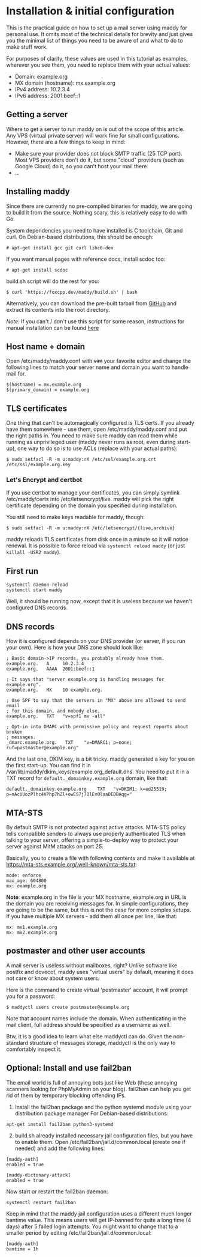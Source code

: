 # Installation & initial configuration

This is the practical guide on how to set up a mail server using maddy for
personal use. It omits most of the technical details for brevity and just gives
you the minimal list of things you need to be aware of and what to do to make
stuff work.

For purposes of clarity, these values are used in this tutorial as examples,
wherever you see them, you need to replace them with your actual values:

- Domain: example.org
- MX domain (hostname): mx.example.org
- IPv4 address: 10.2.3.4
- IPv6 address: 2001:beef::1

## Getting a server

Where to get a server to run maddy on is out of the scope of this article. Any
VPS (virtual private server) will work fine for small configurations. However,
there are a few things to keep in mind:

- Make sure your provider does not block SMTP traffic (25 TCP port). Most VPS
  providers don't do it, but some "cloud" providers (such as Google Cloud) do
  it, so you can't host your mail there.
- ...

## Installing maddy

Since there are currently no pre-compiled binaries for maddy, we are going to
build it from the source. Nothing scary, this is relatively easy to do with Go.

System dependencies you need to have installed is C toolchain, Git and curl.
On Debian-based distributions, this should be enough:
```
# apt-get install gcc git curl libc6-dev
```

If you want manual pages with reference docs, install scdoc too:
```
# apt-get install scdoc
```

build.sh script will do the rest for you:

```
$ curl 'https://foxcpp.dev/maddy/build.sh' | bash
```

Alternatively, you can download the pre-built tarball from
[GitHub](https://github.com/foxcpp/maddy/releases) and extract its contents into
the root directory.

*Note:* If you can't / don't use this script for some reason, instructions for
manual installation can be found
[here](../manual-installation)

## Host name + domain

Open /etc/maddy/maddy.conf with ~~vim~~ your favorite editor and change
the following lines to match your server name and domain you want to handle
mail for.

```
$(hostname) = mx.example.org
$(primary_domain) = example.org
```

## TLS certificates

One thing that can't be automagically configured is TLS certs. If you already
have them somewhere - use them, open /etc/maddy/maddy.conf and put the right
paths in. You need to make sure maddy can read them while running as
unprivileged user (maddy never runs as root, even during start-up), one way to
do so is to use ACLs (replace with your actual paths):
```
$ sudo setfacl -R -m u:maddy:rX /etc/ssl/example.org.crt /etc/ssl/example.org.key
```

### Let's Encrypt and certbot

If you use certbot to manage your certificates, you can simply symlink
/etc/maddy/certs into /etc/letsencrypt/live. maddy will pick the right
certificate depending on the domain you specified during installation.

You still need to make keys readable for maddy, though:
```
$ sudo setfacl -R -m u:maddy:rX /etc/letsencrypt/{live,archive}
```

maddy reloads TLS certificates from disk once in a minute so it will notice
renewal. It is possible to force reload via `systemctl reload maddy` (or just
`killall -USR2 maddy`).

## First run

```
systemctl daemon-reload
systemctl start maddy
```

Well, it should be running now, except that it is useless because we haven't
configured DNS records.

## DNS records

How it is configured depends on your DNS provider (or server, if you run your
own). Here is how your DNS zone should look like:
```
; Basic domain->IP records, you probably already have them.
example.org.   A     10.2.3.4
example.org.   AAAA  2001:beef::1

; It says that "server example.org is handling messages for example.org".
example.org.   MX    10 example.org.

; Use SPF to say that the servers in "MX" above are allowed to send email
; for this domain, and nobody else.
example.org.   TXT   "v=spf1 mx -all"

; Opt-in into DMARC with permissive policy and request reports about broken
; messages.
_dmarc.example.org.   TXT    "v=DMARC1; p=none; ruf=postmaster@example.org"
```

And the last one, DKIM key, is a bit tricky. maddy generated a key for you on
the first start-up. You can find it in
/var/lib/maddy/dkim_keys/example.org_default.dns. You need to put it in a TXT
record for `default._domainkey.example.org` domain, like that:
```
default._domainkey.example.org    TXT   "v=DKIM1; k=ed25519; p=nAcUUozPlhc4VPhp7hZl+owES7j7OlEv0laaDEDBAqg="
```

## MTA-STS

By default SMTP is not protected against active attacks. MTA-STS policy tells
compatible senders to always use properly authenticated TLS when talking to
your server, offering a simple-to-deploy way to protect your server against
MitM attacks on port 25.

Basically, you to create a file with following contents and make it available
at https://mta-sts.example.org/.well-known/mta-sts.txt:
```
mode: enforce
max_age: 604800
mx: example.org
```

**Note**: example.org in the file is your MX hostname, example.org in URL is
the domain you are receiving messages for. In simple configurations, they are
going to be the same, but this is not the case for more complex setups.
If you have multiple MX servers - add them all once per line, like that:
```
mx: mx1.example.org
mx: mx2.example.org
```

## postmaster and other user accounts

A mail server is useless without mailboxes, right? Unlike software like postfix
and dovecot, maddy uses "virtual users" by default, meaning it does not care or
know about system users.

Here is the command to create virtual 'postmaster' account, it will prompt you
for a password:
```
$ maddyctl users create postmaster@example.org
```

Note that account names include the domain. When authenticating in the mail
client, full address should be specified as a username as well.

Btw, it is a good idea to learn what else maddyctl can do. Given the
non-standard structure of messages storage, maddyctl is the only way to
comfortably inspect it.

## Optional: Install and use fail2ban

The email world is full of annoying bots just like Web (these annoying scanners
looking for PhpMyAdmin on your blog). fail2ban can help you get rid of them by
temporary blocking offending IPs.

1. Install the fail2ban package and the python systemd module using your distribution package manager
For Debian-based distributions:
```
apt-get install fail2ban python3-systemd
```

2. build.sh already installed necessary jail configuration files, but you have to
   enable them. Open /etc/fail2ban/jail.d/common.local (create one if needed)
   and add the following lines:
```
[maddy-auth]
enabled = true

[maddy-dictonary-attack]
enabled = true
```

Now start or restart the fail2ban daemon:
```
systemctl restart fail2ban
```

Keep in mind that the maddy jail configuration uses a different much longer
bantime value. This means users will get IP-banned for quite a long time (4
days) after 5 failed login attempts. You might want to change that to a smaller
period by editing /etc/fail2ban/jail.d/common.local:
```
[maddy-auth]
bantime = 1h
```

